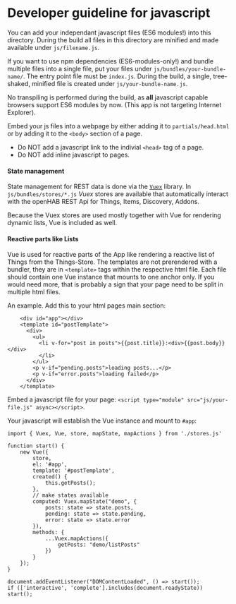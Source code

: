 # Developer guideline for javascript

You can add your independant javascript files (ES6 modules!) into this directory.
During the build all files in this directory are minified and made available under
`js/filename.js`.

If you want to use npm dependencies (ES6-modules-only!)
and bundle multiple files into a single file, put your files under `js/bundles/your-bundle-name/`.
The entry point file must be `index.js`.
During the build, a single, tree-shaked, minified file is created under `js/your-bundle-name.js`.

No transpiling is performed during the build, as **all** javascript capable browsers
support ES6 modules by now. (This app is not targeting Internet Explorer).

Embed your js files into a webpage by either adding it to `partials/head.html` or
by adding it to the `<body>` section of a page.

* Do NOT add a javascript link to the indivial `<head>` tag of a page.
* Do NOT add inline javascript to pages.

#### State management

State management for REST data is done via the [`Vuex`](https://vuex.vuejs.org/) library.
In `js/bundles/stores/*.js` *Vuex* stores are available that automatically interact with the openHAB
REST Api for Things, Items, Discovery, Addons.

Because the Vuex stores are used mostly together with Vue for rendering dynamic lists,
Vue is included as well.

#### Reactive parts like Lists

Vue is used for reactive parts of the App like rendering a reactive list of Things from the Things-Store.
The templates are not prerendered with a bundler, they are in `<template>` tags within the
respective html file. Each file should contain one Vue instance that mounts to one anchor only. If you would
need more, that is probably a sign that your page need to be split in multiple html files.

An example. Add this to your html pages main section:

```
    <div id="app"></div>
    <template id="postTemplate">
      <div>
        <ul>
          <li v-for="post in posts">{{post.title}}:<div>{{post.body}}</div>
          </li>
        </ul>
        <p v-if="pending.posts">loading posts...</p>
        <p v-if="error.posts">loading failed</p>
      </div>
    </template>
```

Embed a javascript file for your page: `<script type="module" src="js/your-file.js" async></script>`.

Your javascript will establish the Vue instance and mount to `#app`:

```
import { Vuex, Vue, store, mapState, mapActions } from './stores.js'

function start() {
    new Vue({
        store,
        el: '#app',
        template: '#postTemplate',
        created() {
            this.getPosts();
        },
        // make states available
        computed: Vuex.mapState("demo", {
            posts: state => state.posts,
            pending: state => state.pending,
            error: state => state.error
        }),
        methods: {
            ...Vuex.mapActions({
                getPosts: "demo/listPosts"
            })
        }
    });
}

document.addEventListener("DOMContentLoaded", () => start());
if (['interactive', 'complete'].includes(document.readyState)) start();
```

